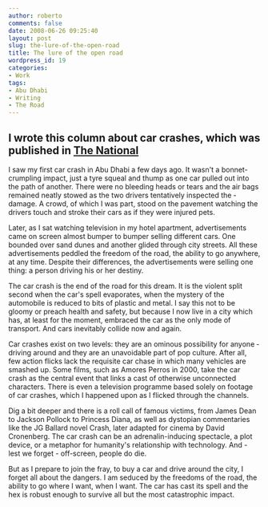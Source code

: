 ```yaml
---
author: roberto
comments: false
date: 2008-06-26 09:25:40
layout: post
slug: the-lure-of-the-open-road
title: The lure of the open road
wordpress_id: 19
categories:
- Work
tags:
- Abu Dhabi
- Writing
- The Road
---
```


<h2 class="subtitle">I wrote this column about car crashes, which was published in <a href="http://www.thenational.ae/thenationalconversation/lifestyle-comment/the-lure-of-the-open-road">The National</a></h2>

I saw my first car crash in Abu Dhabi a few days ago. It wasn't a bonnet-crumpling impact, just a tyre squeal and thump as one car pulled out into the path of another. There were no ­bleeding heads or tears and the air bags ­remained neatly stowed as the two ­drivers ­tentatively ­inspected the ­damage. A crowd, of which I was part, stood on the pavement ­watching the drivers touch and stroke their cars as if they were injured pets.

Later, as I sat ­watching ­television in my hotel ­apartment, advertisements came on screen almost bumper to bumper selling different cars. One bounded over sand dunes and another glided through city streets. All these advertisements ­peddled the freedom of the road, the ability to go ­anywhere, at any time. ­Despite their differences, the ­advertisements were selling one thing: a person driving his or her destiny.

The car crash is the end of the road for this dream. It is the violent split second when the car's spell evaporates, when the mystery of the automobile is reduced to bits of plastic and metal. I say this not to be gloomy or preach health and safety, but because I now live in a city which has, at least for the ­moment, ­embraced the car as the only mode of transport. And cars ­inevitably collide now and again.

Car crashes exist on two levels: they are an ominous possibility for anyone ­driving around and they are an ­unavoidable part of pop culture. After all, few action flicks lack the requisite car chase in which many vehicles are smashed up. Some films, such as Amores Perros in 2000, take the car crash as the central event that links a cast of otherwise ­unconnected characters. There is even a television ­programme based solely on ­footage of car crashes, which I happened upon as I flicked through the channels.

Dig a bit deeper and there is a roll call of famous victims, from James Dean to Jackson Pollock to Princess Diana, as well as dystopian ­commentaries like the JG ­Ballard novel Crash, later adapted for cinema by David Cronenberg. The car crash can be an adrenalin-inducing spectacle, a plot device, or a metaphor for humanity's relationship with technology. And - lest we forget - off-screen, people do die.

But as I prepare to join the fray, to buy a car and drive around the city, I forget all about the dangers. I am ­seduced by the freedoms of the road, the ability to go where I want, when I want. The car has cast its spell and the hex is ­robust enough to survive all but the most ­catastrophic impact.
